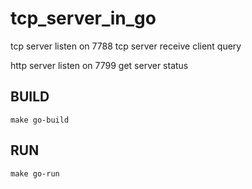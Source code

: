 # tcp_server_in_go

tcp server listen on 7788
tcp server receive client query


http server listen on 7799
get server status

## BUILD
```
make go-build
```

## RUN

```
make go-run
```
